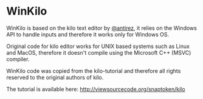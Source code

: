 # WinKilo

WinKilo is based on the kilo text editor by [@antirez](https://github.com/antirez), it relies on the Windows API to handle inputs and therefore it works only for Windows OS.

Original code for kilo editor works for UNIX based systems such as Linux and MacOS, therefore it doesn't compile using the Microsoft C++ (MSVC) compiler.

WinKilo code was copied from the kilo-tutorial and therefore all rights reserved to the original authors of kilo.

The tutorial is available here: http://viewsourcecode.org/snaptoken/kilo

